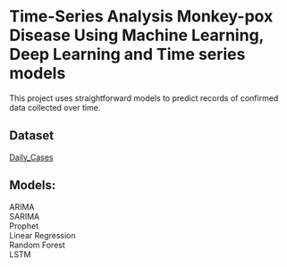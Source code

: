 # Time-Series Analysis Monkey-pox Disease Using Machine Learning, Deep Learning and Time series models
 This project
uses straightforward models to predict records of
confirmed data collected over time. 

## Dataset 
 <a href="https://github.com/n-sanjana-shree/Time_series_monekey_pox_prediction">Daily_Cases</a>

 ## Models:
ARIMA <br/>
SARIMA  <br/>
Prophet  <br/>
Linear Regression  <br/>
Random Forest  <br/>
LSTM  <br/>



 
